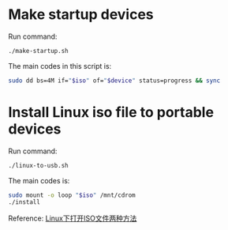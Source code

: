# Make startup devices

Run command:

```sh
./make-startup.sh
```

The main codes in this script is:

```sh
sudo dd bs=4M if="$iso" of="$device" status=progress && sync
```

# Install Linux iso file to portable devices

Run command:

```sh
./linux-to-usb.sh
```

The main codes is:

```sh
sudo mount -o loop "$iso" /mnt/cdrom
./install
```

Reference: [Linux下打开ISO文件两种方法](http://www.onesl.com/web/smkj/2011040505.html)
